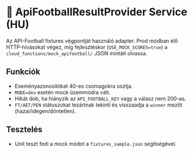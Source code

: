 # 🏁 ApiFootballResultProvider Service (HU)

Az API-Football fixtures végpontját használó adapter. Prod módban élő HTTP-hívásokat végez, míg fejlesztéskor (`USE_MOCK_SCORES=true`) a `cloud_functions/mock_apifootball/` JSON mintáit olvassa.

## Funkciók
- Eseményazonosítókat 40-es csomagokra osztja.
- `MODE=dev` esetén mock üzemmódra vált.
- Hibát dob, ha hiányzik az `API_FOOTBALL_KEY` vagy a válasz nem 200-as.
- `FT/AET/PEN` státuszokat lezártnak tekinti és visszaadja a `winner` mezőt (hazai/idegen/döntetlen).

## Tesztelés
- Unit teszt fedi a mock módot a `fixtures_sample.json` segítségével.
